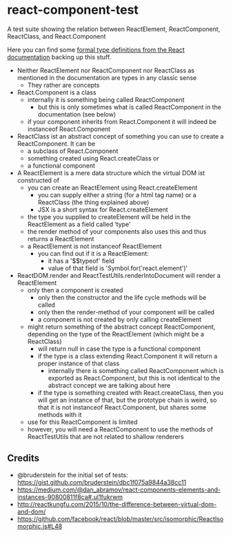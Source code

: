 # react-component-test
A test suite showing the relation between ReactElement, ReactComponent, ReactClass, and React.Component

Here you can find some [formal type definitions from the React documentation](https://facebook.github.io/react/docs/glossary.html#formal-type-definitions) backing up this stuff.  


- Neither ReactElement nor ReactComponent nor ReactClass as mentioned in the documentation are types in any classic sense
    - They rather are concepts
- React.Component is a class
    - internally it is something being called ReactComponent
        - but this is only sometimes what is called ReactComponent in the documentation (see below)
    - if your component inherits from React.Component it will indeed be instanceof React.Component
- ReactClass ist an abstract concept of something you can use to create a ReactComponent. It can be
    - a subclass of React.Component
    - something created using React.createClass or
    - a functional component
- A ReactElement is a mere data structure which the virtual DOM ist constructed of
    - you can create an ReactElement using React.createElement
        - you can supply either a string (for a html tag name) or a ReactClass (the thing explained above)
        - JSX is a short syntax for React.createElement
    - the type you supplied to createElement will be held in the ReactElement as a field called ‘type'
    - the render method of your components also uses this and thus returns a ReactElement
    - a ReactElement is not instanceof ReactElement
        - you can find out if it is a ReactElement:
            - it has a '$$typeof' field
            - value of that field is 'Symbol.for('react.element')'
- ReactDOM.render and ReactTestUtils.renderIntoDocument will render a ReactElement
    - only then a component is created
        - only then the constructor and the life cycle methods will be called
        - only then the render-method of your component will be called
        - a component is not created by only calling createElement
    - might return something of the abstract concept ReactComponent, depending on the type of the ReactElement (which might be a ReactClass)
        - will return null in case the type is a functional component
        - if the type is a class extending React.Component it will return a proper instance of that class
            - internally there is something called ReactComponent which is exported as React.Component, but this is not identical to the abstract concept we are talking about here
        - if the type is something created with React.createClass, then you will get an instance of that, but the prototype chain is weird, so that it is not instanceof React.Component, but shares some methods with it
    - use for this ReactComponent is limited
    - however, you will need a ReactComponent to use the methods of ReactTestUtils that are not related to shallow renderers

## Credits

- @bruderstein for the initial set of tests: https://gist.github.com/bruderstein/dbc1f075a9844a38cc11
- https://medium.com/@dan_abramov/react-components-elements-and-instances-90800811f8ca#.ul1fukrwm
- http://reactkungfu.com/2015/10/the-difference-between-virtual-dom-and-dom/
- https://github.com/facebook/react/blob/master/src/isomorphic/ReactIsomorphic.js#L48

